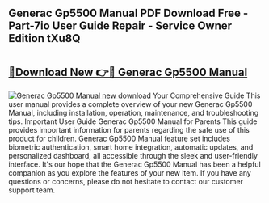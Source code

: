 ## Generac Gp5500 Manual PDF Download Free - Part-7io User Guide Repair - Service Owner Edition tXu8Q

# <h2><a href="http://bc41055.oget.top/?id=Generac+Gp5500+Manual">🔗Download New 👉🔴 Generac Gp5500 Manual</a></h2>

[![Generac Gp5500 Manual new download](https://i.imgur.com/5g1atiW.png)](http://bc41055.oget.top/?id=Generac+Gp5500+Manual)
Your Comprehensive Guide This user manual provides a complete overview of your new Generac Gp5500 Manual, including installation, operation, maintenance, and troubleshooting tips. Important User Guide Generac Gp5500 Manual for Parents This guide provides important information for parents regarding the safe use of this product for children. Generac Gp5500 Manual feature set includes biometric authentication, smart home integration, automatic updates, and personalized dashboard, all accessible through the sleek and user-friendly interface. It's our hope that the Generac Gp5500 Manual has been a helpful companion as you explore the features of your new item. If you have any questions or concerns, please do not hesitate to contact our customer support team.
